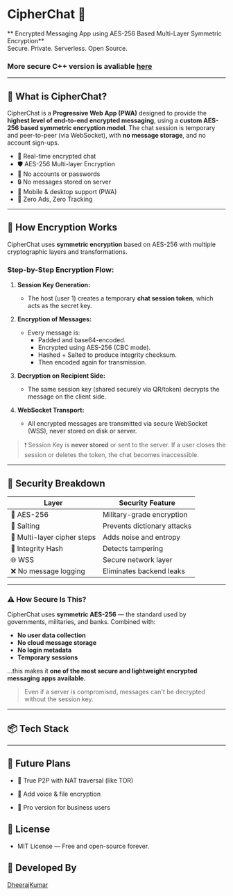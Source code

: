 # CipherChat 🔐
** Encrypted Messaging App using AES-256 Based Multi-Layer Symmetric Encryption**  
Secure. Private. Serverless. Open Source.

### More secure C++ version is avaliable [here](https://github.com/ProCoder1199X/CipherChat-CPP)
---

## 🧠 What is CipherChat?

CipherChat is a **Progressive Web App (PWA)** designed to provide the **highest level of end-to-end encrypted messaging**, using a **custom AES-256 based symmetric encryption model**. The chat session is temporary and peer-to-peer (via WebSocket), with **no message storage**, and no account sign-ups.

- 💬 Real-time encrypted chat
- 🛡️ AES-256 Multi-layer Encryption
- 🔑 No accounts or passwords
- 🔒 No messages stored on server
- 📱 Mobile & desktop support (PWA)
- 🚫 Zero Ads, Zero Tracking

---

## 🔐 How Encryption Works

CipherChat uses **symmetric encryption** based on AES-256 with multiple cryptographic layers and transformations.

### Step-by-Step Encryption Flow:

1. **Session Key Generation:**
   - The host (user 1) creates a temporary **chat session token**, which acts as the secret key.

2. **Encryption of Messages:**
   - Every message is:
     - Padded and base64-encoded.
     - Encrypted using AES-256 (CBC mode).
     - Hashed + Salted to produce integrity checksum.
     - Then encoded again for transmission.

3. **Decryption on Recipient Side:**
   - The same session key (shared securely via QR/token) decrypts the message on the client side.

4. **WebSocket Transport:**
   - All encrypted messages are transmitted via secure WebSocket (WSS), never stored on disk or server.

> ❗ Session Key is **never stored** or sent to the server. If a user closes the session or deletes the token, the chat becomes inaccessible.

---

## 🔐 Security Breakdown

| Layer | Security Feature |
|-------|------------------|
| 🔑 AES-256 | Military-grade encryption |
| 🧂 Salting | Prevents dictionary attacks |
| 🔁 Multi-layer cipher steps | Adds noise and entropy |
| 🧪 Integrity Hash | Detects tampering |
| 🌐 WSS | Secure network layer |
| ❌ No message logging | Eliminates backend leaks |

---

### ⚠️ How Secure Is This?

CipherChat uses **symmetric AES-256** — the standard used by governments, militaries, and banks. Combined with:

- **No user data collection**
- **No cloud message storage**
- **No login metadata**
- **Temporary sessions**

…this makes it **one of the most secure and lightweight encrypted messaging apps available.**

> Even if a server is compromised, messages can't be decrypted without the session key.

---

## 📦 Tech Stack


---


## 🧩 Future Plans
- 🔄 True P2P with NAT traversal (like TOR)

- 🔐 Add voice & file encryption

- 💼 Pro version for business users

## 🤝 License
- MIT License — Free and open-source forever.

## 📣 Developed By
[DheerajKumar](https://x.com/DheerajKumar76x)

